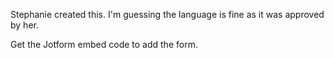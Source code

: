 Stephanie created this. I'm guessing the language is fine as it was approved by her. 

Get the Jotform embed code to add the form.